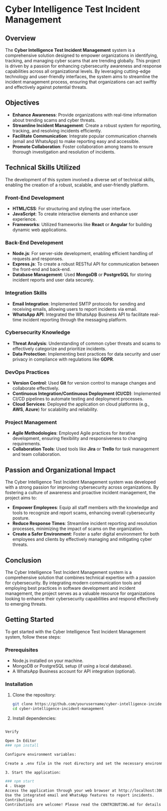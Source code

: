 # Cyber Intelligence Test Incident Management

## Overview
The **Cyber Intelligence Test Incident Management** system is a comprehensive solution designed to empower organizations in identifying, tracking, and managing cyber scams that are trending globally. This project is driven by a passion for enhancing cybersecurity awareness and response capabilities across all organizational levels. By leveraging cutting-edge technology and user-friendly interfaces, the system aims to streamline the incident management process, ensuring that organizations can act swiftly and effectively against potential threats.

## Objectives
- **Enhance Awareness**: Provide organizations with real-time information about trending scams and cyber threats.
- **Streamline Incident Management**: Create a robust system for reporting, tracking, and resolving incidents efficiently.
- **Facilitate Communication**: Integrate popular communication channels (email and WhatsApp) to make reporting easy and accessible.
- **Promote Collaboration**: Foster collaboration among teams to ensure thorough investigation and resolution of incidents.

## Technical Skills Utilized
The development of this system involved a diverse set of technical skills, enabling the creation of a robust, scalable, and user-friendly platform.

### Front-End Development
- **HTML/CSS**: For structuring and styling the user interface.
- **JavaScript**: To create interactive elements and enhance user experience.
- **Frameworks**: Utilized frameworks like **React** or **Angular** for building dynamic web applications.

### Back-End Development
- **Node.js**: For server-side development, enabling efficient handling of requests and responses.
- **Express.js**: To create a robust RESTful API for communication between the front-end and back-end.
- **Database Management**: Used **MongoDB** or **PostgreSQL** for storing incident reports and user data securely.

### Integration Skills
- **Email Integration**: Implemented SMTP protocols for sending and receiving emails, allowing users to report incidents via email.
- **WhatsApp API**: Integrated the WhatsApp Business API to facilitate real-time incident reporting through the messaging platform.

### Cybersecurity Knowledge
- **Threat Analysis**: Understanding of common cyber threats and scams to effectively categorize and prioritize incidents.
- **Data Protection**: Implementing best practices for data security and user privacy in compliance with regulations like **GDPR**.

### DevOps Practices
- **Version Control**: Used **Git** for version control to manage changes and collaborate effectively.
- **Continuous Integration/Continuous Deployment (CI/CD)**: Implemented CI/CD pipelines to automate testing and deployment processes.
- **Cloud Services**: Deployed the application on cloud platforms (e.g., **AWS**, **Azure**) for scalability and reliability.

### Project Management
- **Agile Methodologies**: Employed Agile practices for iterative development, ensuring flexibility and responsiveness to changing requirements.
- **Collaboration Tools**: Used tools like **Jira** or **Trello** for task management and team collaboration.

## Passion and Organizational Impact
The Cyber Intelligence Test Incident Management system was developed with a strong passion for improving cybersecurity across organizations. By fostering a culture of awareness and proactive incident management, the project aims to:
- **Empower Employees**: Equip all staff members with the knowledge and tools to recognize and report scams, enhancing overall cybersecurity posture.
- **Reduce Response Times**: Streamline incident reporting and resolution processes, minimizing the impact of scams on the organization.
- **Create a Safer Environment**: Foster a safer digital environment for both employees and clients by effectively managing and mitigating cyber threats.

## Conclusion
The Cyber Intelligence Test Incident Management system is a comprehensive solution that combines technical expertise with a passion for cybersecurity. By integrating modern communication tools and employing best practices in software development and incident management, the project serves as a valuable resource for organizations looking to enhance their cybersecurity capabilities and respond effectively to emerging threats.

## Getting Started
To get started with the Cyber Intelligence Test Incident Management system, follow these steps:

### Prerequisites
- Node.js installed on your machine.
- MongoDB or PostgreSQL setup (if using a local database).
- A WhatsApp Business account for API integration (optional).

### Installation
1. Clone the repository:
   ```bash
   git clone https://github.com/yourusername/cyber-intelligence-incident-management.git
   cd cyber-intelligence-incident-management

2. Install dependencies:

 ```bash

Verify

Open In Editor
### npm install

Configure environment variables:

Create a .env file in the root directory and set the necessary environment variables (e.g., database connection strings, API keys).

3. Start the application:

### npm start
4 . Usage
Access the application through your web browser at http://localhost:3000.
Use the integrated email and WhatsApp features to report incidents.
Contributing
Contributions are welcome! Please read the CONTRIBUTING.md for details on our code of conduct, and the





